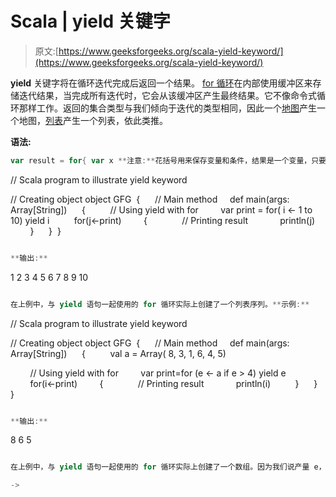 # Scala | yield 关键字

> 原文:[https://www.geeksforgeeks.org/scala-yield-keyword/](https://www.geeksforgeeks.org/scala-yield-keyword/)

**yield** 关键字将在循环迭代完成后返回一个结果。 [for 循环](https://www.geeksforgeeks.org/for-loop-in-scala/)在内部使用缓冲区来存储迭代结果，当完成所有迭代时，它会从该缓冲区产生最终结果。它不像命令式循环那样工作。返回的集合类型与我们倾向于迭代的类型相同，因此一个[地图](https://www.geeksforgeeks.org/scala-map/)产生一个地图，[列表](https://www.geeksforgeeks.org/scala-lists/)产生一个列表，依此类推。

**语法:**

```scala
var result = for{ var x **注意:**花括号用来保存变量和条件，结果是一个变量，只要 x 的所有值都以集合的形式保存。**示例:**

```
// Scala program to illustrate yield keyword

// Creating object
object GFG 
{ 
    // Main method
    def main(args: Array[String]) 
    { 
        // Using yield with for
        var print = for( i <- 1 to 10) yield i 
        for(j<-print)
        { 
            // Printing result
            println(j) 
        } 
    } 
} 
```scala

**输出:**

```
1
2
3
4
5
6
7
8
9
10
```scala

在上例中，与 yield 语句一起使用的 for 循环实际上创建了一个列表序列。**示例:**

```
// Scala program to illustrate yield keyword

// Creating object
object GFG 
{ 
    // Main method
    def main(args: Array[String]) 
    { 
        val a = Array( 8, 3, 1, 6, 4, 5)

        // Using yield with for
        var print=for (e <- a if e > 4) yield e
        for(i<-print)
        { 
            // Printing result
            println(i) 
        } 
    } 
} 
```scala

**输出:**

```
8
6
5
```scala

在上例中，与 yield 语句一起使用的 for 循环实际上创建了一个数组。因为我们说产量 e，它是一个**数组【n1，n2，n3，....】**。 **e 是我们的发电机 **if (e > 4)** 可以是一个守卫，过滤掉那些看起来不大于 4 的数字。- >** 

->
```